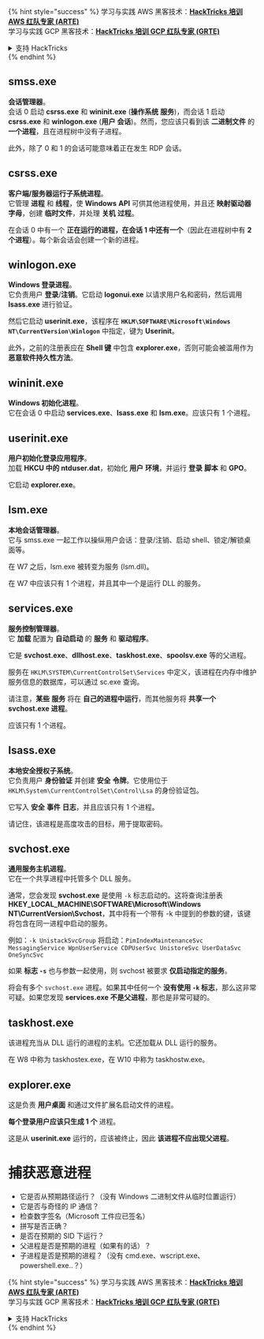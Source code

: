 {% hint style="success" %}
学习与实践 AWS 黑客技术：<img src="/.gitbook/assets/arte.png" alt="" data-size="line">[**HackTricks 培训 AWS 红队专家 (ARTE)**](https://training.hacktricks.xyz/courses/arte)<img src="/.gitbook/assets/arte.png" alt="" data-size="line">\
学习与实践 GCP 黑客技术：<img src="/.gitbook/assets/grte.png" alt="" data-size="line">[**HackTricks 培训 GCP 红队专家 (GRTE)**<img src="/.gitbook/assets/grte.png" alt="" data-size="line">](https://training.hacktricks.xyz/courses/grte)

<details>

<summary>支持 HackTricks</summary>

* 查看 [**订阅计划**](https://github.com/sponsors/carlospolop)!
* **加入** 💬 [**Discord 群组**](https://discord.gg/hRep4RUj7f) 或 [**电报群组**](https://t.me/peass) 或 **在** **Twitter** 🐦 [**@hacktricks\_live**](https://twitter.com/hacktricks\_live)** 上关注我们。**
* **通过向** [**HackTricks**](https://github.com/carlospolop/hacktricks) 和 [**HackTricks Cloud**](https://github.com/carlospolop/hacktricks-cloud) github 仓库提交 PR 来分享黑客技巧。

</details>
{% endhint %}


## smss.exe

**会话管理器**。\
会话 0 启动 **csrss.exe** 和 **wininit.exe** (**操作系统** **服务**)，而会话 1 启动 **csrss.exe** 和 **winlogon.exe** (**用户** **会话**)。然而，您应该只看到该 **二进制文件** 的 **一个进程**，且在进程树中没有子进程。

此外，除了 0 和 1 的会话可能意味着正在发生 RDP 会话。


## csrss.exe

**客户端/服务器运行子系统进程**。\
它管理 **进程** 和 **线程**，使 **Windows** **API** 可供其他进程使用，并且还 **映射驱动器字母**，创建 **临时文件**，并处理 **关机** **过程**。

在会话 0 中有一个 **正在运行的进程，在会话 1 中还有一个**（因此在进程树中有 **2 个进程**）。每个新会话会创建一个新的进程。


## winlogon.exe

**Windows 登录进程**。\
它负责用户 **登录**/**注销**。它启动 **logonui.exe** 以请求用户名和密码，然后调用 **lsass.exe** 进行验证。

然后它启动 **userinit.exe**，该程序在 **`HKLM\SOFTWARE\Microsoft\Windows NT\CurrentVersion\Winlogon`** 中指定，键为 **Userinit**。

此外，之前的注册表应在 **Shell 键** 中包含 **explorer.exe**，否则可能会被滥用作为 **恶意软件持久性方法**。


## wininit.exe

**Windows 初始化进程**。 \
它在会话 0 中启动 **services.exe**、**lsass.exe** 和 **lsm.exe**。应该只有 1 个进程。


## userinit.exe

**用户初始化登录应用程序**。\
加载 **HKCU 中的 ntduser.dat**，初始化 **用户** **环境**，并运行 **登录** **脚本** 和 **GPO**。

它启动 **explorer.exe**。


## lsm.exe

**本地会话管理器**。\
它与 smss.exe 一起工作以操纵用户会话：登录/注销、启动 shell、锁定/解锁桌面等。

在 W7 之后，lsm.exe 被转变为服务 (lsm.dll)。

在 W7 中应该只有 1 个进程，并且其中一个是运行 DLL 的服务。


## services.exe

**服务控制管理器**。\
它 **加载** 配置为 **自动启动** 的 **服务** 和 **驱动程序**。

它是 **svchost.exe**、**dllhost.exe**、**taskhost.exe**、**spoolsv.exe** 等的父进程。

服务在 `HKLM\SYSTEM\CurrentControlSet\Services` 中定义，该进程在内存中维护服务信息的数据库，可以通过 sc.exe 查询。

请注意，**某些** **服务** 将在 **自己的进程中运行**，而其他服务将 **共享一个 svchost.exe 进程**。

应该只有 1 个进程。


## lsass.exe

**本地安全授权子系统**。\
它负责用户 **身份验证** 并创建 **安全** **令牌**。它使用位于 `HKLM\System\CurrentControlSet\Control\Lsa` 的身份验证包。

它写入 **安全** **事件** **日志**，并且应该只有 1 个进程。

请记住，该进程是高度攻击的目标，用于提取密码。


## svchost.exe

**通用服务主机进程**。\
它在一个共享进程中托管多个 DLL 服务。

通常，您会发现 **svchost.exe** 是使用 `-k` 标志启动的。这将查询注册表 **HKEY\_LOCAL\_MACHINE\SOFTWARE\Microsoft\Windows NT\CurrentVersion\Svchost**，其中将有一个带有 -k 中提到的参数的键，该键将包含在同一进程中启动的服务。

例如：`-k UnistackSvcGroup` 将启动：`PimIndexMaintenanceSvc MessagingService WpnUserService CDPUserSvc UnistoreSvc UserDataSvc OneSyncSvc`

如果 **标志 `-s`** 也与参数一起使用，则 svchost 被要求 **仅启动指定的服务**。

将会有多个 `svchost.exe` 进程。如果其中任何一个 **没有使用 `-k` 标志**，那么这非常可疑。如果您发现 **services.exe 不是父进程**，那也是非常可疑的。


## taskhost.exe

该进程充当从 DLL 运行的进程的主机。它还加载从 DLL 运行的服务。

在 W8 中称为 taskhostex.exe，在 W10 中称为 taskhostw.exe。


## explorer.exe

这是负责 **用户桌面** 和通过文件扩展名启动文件的进程。

**每个登录用户应该只生成 1 个** 进程。

这是从 **userinit.exe** 运行的，应该被终止，因此 **该进程不应出现父进程**。


# 捕获恶意进程

* 它是否从预期路径运行？（没有 Windows 二进制文件从临时位置运行）
* 它是否与奇怪的 IP 通信？
* 检查数字签名（Microsoft 工件应已签名）
* 拼写是否正确？
* 是否在预期的 SID 下运行？
* 父进程是否是预期的进程（如果有的话）？
* 子进程是否是预期的进程？（没有 cmd.exe、wscript.exe、powershell.exe..？）


{% hint style="success" %}
学习与实践 AWS 黑客技术：<img src="/.gitbook/assets/arte.png" alt="" data-size="line">[**HackTricks 培训 AWS 红队专家 (ARTE)**](https://training.hacktricks.xyz/courses/arte)<img src="/.gitbook/assets/arte.png" alt="" data-size="line">\
学习与实践 GCP 黑客技术：<img src="/.gitbook/assets/grte.png" alt="" data-size="line">[**HackTricks 培训 GCP 红队专家 (GRTE)**<img src="/.gitbook/assets/grte.png" alt="" data-size="line">](https://training.hacktricks.xyz/courses/grte)

<details>

<summary>支持 HackTricks</summary>

* 查看 [**订阅计划**](https://github.com/sponsors/carlospolop)!
* **加入** 💬 [**Discord 群组**](https://discord.gg/hRep4RUj7f) 或 [**电报群组**](https://t.me/peass) 或 **在** **Twitter** 🐦 [**@hacktricks\_live**](https://twitter.com/hacktricks\_live)** 上关注我们。**
* **通过向** [**HackTricks**](https://github.com/carlospolop/hacktricks) 和 [**HackTricks Cloud**](https://github.com/carlospolop/hacktricks-cloud) github 仓库提交 PR 来分享黑客技巧。

</details>
{% endhint %}
